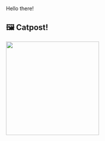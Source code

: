 Hello there!



## 🖼️ Catpost!

<sub>
    <img src="https://cdn2.thecatapi.com/images/dSiKP0JWG.jpg" height="256">
</sub>

